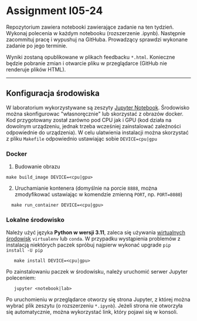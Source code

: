 # Assignment l05-24

Repozytorium zawiera notebooki zawierające zadanie na ten tydzień. 
Wykonaj polecenia w każdym notebooku (rozszerzenie .ipynb). 
Następnie zacommituj pracę i wypushuj na GitHuba. 
Prowadzący sprawdzi wykonane zadanie po jego terminie.

Wyniki zostaną opublikowane w plikach feedbacku `*.html`. 
Konieczne będzie pobranie zmian i otwarcie pliku w przeglądarce (GitHub nie renderuje plików HTML).

----
## Konfiguracja środowiska

W laboratorium wykorzystywane są zeszyty [Jupyter Notebook](https://jupyter.org/).
Środowisko można skonfigurowac "własnoręcznie" lub skorzystać z obrazów docker. Kod przygotowany został zarówno pod
CPU jak i GPU (kod działa na dowolnym urządzeniu, jednak trzeba wcześniej zainstalować zależności odpowiednie do urządzenia).
W celu ulatwienia instalacji można skorzystać z pliku `Makefile` odpowiednio ustawiając
sobie `DEVICE=cpu|gpu`

### Docker

1. Budowanie obrazu

```shell
make build_image DEVICE=<cpu|gpu>
```

2. Uruchamianie kontenera (domyślnie na porcie `8888`, można zmodyfikować ustawiając w komendzie zmienną `PORT`, np. `PORT=8080`)

```shell
  make run_container DEVICE=<cpu|gpu>
```

### Lokalne środowisko

Należy użyć języka **Python w wersji 3.11**, zaleca się używania [wirtualnych środowisk](https://packaging.python.org/guides/installing-using-pip-and-virtual-environments/) `virtualenv` lub `conda`.
W przypadku wystąpienia problemów z instalacją niektórych paczek spróbuj najpierw wykonać upgrade `pip install -U pip` 

```shell
   make install DEVICE=<cpu|gpu>
```

Po zainstalowaniu paczek w środowisku, należy uruchomić serwer Jupyter poleceniem:

```shell
   jupyter <notebook|lab>
```

Po uruchomieniu w przeglądarce otworzy się strona Jupyter, z której można wybrać plik zeszytu (o
rozszerzeniu `*.ipynb`). Jeżeli strona nie otworzyła się automatycznie, można wykorzystać link, który pojawi się w konsoli.
